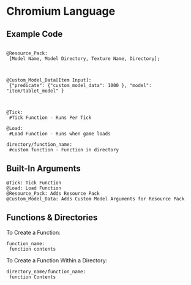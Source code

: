 # Chromium Language

## Example Code
```

@Resource_Pack:
 [Model Name, Model Directory, Texture Name, Directory];
 


@Custom_Model_Data[Item Input]:
 {"predicate": {"custom_model_data": 1000 }, "model": "item/tablet_model" }



@Tick:
 #Tick Function - Runs Per Tick

@Load:
 #Load Function - Runs when game loads

directory/function_name:
 #custom function - Function in directory
```

## Built-In Arguments
```
@Tick: Tick Function
@Load: Load Function
@Resource_Pack: Adds Resource Pack
@Custom_Model_Data: Adds Custom Model Arguments for Resource Pack

```

## Functions & Directories
To Create a Function:
```
function_name:
 function contents

```
To Create a Function Within a Directory:
```
directory_name/function_name:
 function Contents

```





